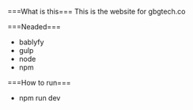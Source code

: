 ===What is this===
This is the website for gbgtech.co



===Neaded===
* bablyfy
* gulp
* node
* npm

===How to run===
* npm run dev
